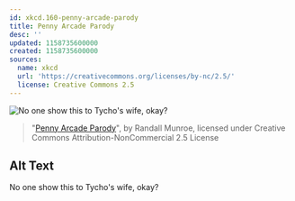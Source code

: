 ```yaml
---
id: xkcd.160-penny-arcade-parody
title: Penny Arcade Parody
desc: ''
updated: 1158735600000
created: 1158735600000
sources:
  name: xkcd
  url: 'https://creativecommons.org/licenses/by-nc/2.5/'
  license: Creative Commons 2.5
---
```

![No one show this to Tycho's wife, okay?](https://imgs.xkcd.com/comics/penny_arcade_parody.png)
> "[Penny Arcade Parody](https://xkcd.com/160/)", by Randall Munroe, licensed under Creative Commons Attribution-NonCommercial 2.5 License

## Alt Text
No one show this to Tycho's wife, okay?

